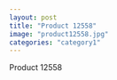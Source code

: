 ```yaml
---
layout: post
title: "Product 12558"
image: "product12558.jpg"
categories: "category1"
---
```

Product 12558
